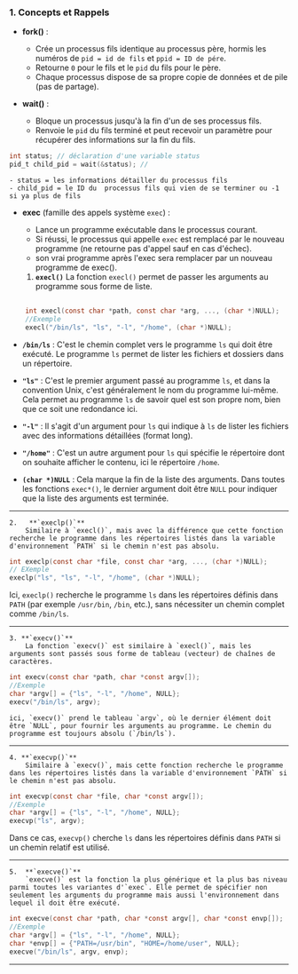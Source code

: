 ### 1. Concepts et Rappels

- **fork()** :
    
    - Crée un processus fils identique au processus père, hormis les numéros de `pid = id de fils`  et  `ppid = ID de pére`.
    - Retourne `0` pour le fils et le `pid` du fils pour le père.
    - Chaque processus dispose de sa propre copie de données et de pile (pas de partage).
- **wait()** :
	
    - Bloque un processus jusqu'à la fin d'un de ses processus fils.
    - Renvoie le `pid` du fils terminé et peut recevoir un paramètre pour récupérer des informations sur la fin du fils.
```c
int status; // déclaration d'une variable status
pid_t child_pid = wait(&status); //
```
	- status = les informations détailler du processus fils
	- child_pid = le ID du  processus fils qui vien de se terminer ou -1 si ya plus de fils
- **exec** (famille des appels système `exec`) :
    
    - Lance un programme exécutable dans le processus courant.
    - Si réussi, le processus qui appelle `exec` est remplacé par le nouveau programme (ne retourne pas d'appel sauf en cas d'échec).
    - son vrai programme après l'exec sera remplacer par un nouveau programme de exec().
	1. **`execl()`** 
		 La fonction `execl()` permet de passer les arguments au programme sous forme de liste.
````c
	
	int execl(const char *path, const char *arg, ..., (char *)NULL);
	//Exemple
	execl("/bin/ls", "ls", "-l", "/home", (char *)NULL);

````
- **`/bin/ls`** : C'est le chemin complet vers le programme `ls` qui doit être exécuté. Le programme `ls` permet de lister les fichiers et dossiers dans un répertoire.
    
- **`"ls"`** : C'est le premier argument passé au programme `ls`, et dans la convention Unix, c'est généralement le nom du programme lui-même. Cela permet au programme `ls` de savoir quel est son propre nom, bien que ce soit une redondance ici.
    
- **`"-l"`** : Il s'agit d'un argument pour `ls` qui indique à `ls` de lister les fichiers avec des informations détaillées (format long).
    
- **`"/home"`** : C'est un autre argument pour `ls` qui spécifie le répertoire dont on souhaite afficher le contenu, ici le répertoire `/home`.
    
- **`(char *)NULL`** : Cela marque la fin de la liste des arguments. Dans toutes les fonctions `exec*()`, le dernier argument doit être `NULL` pour indiquer que la liste des arguments est terminée.
___
	2.   **`execlp()`**
		Similaire à `execl()`, mais avec la différence que cette fonction recherche le programme dans les répertoires listés dans la variable d'environnement `PATH` si le chemin n'est pas absolu.
```c
int execlp(const char *file, const char *arg, ..., (char *)NULL);
// EXemple
execlp("ls", "ls", "-l", "/home", (char *)NULL);

```
Ici, `execlp()` recherche le programme `ls` dans les répertoires définis dans `PATH` (par exemple `/usr/bin`, `/bin`, etc.), sans nécessiter un chemin complet comme `/bin/ls`.
____
	3. **`execv()`**
		La fonction `execv()` est similaire à `execl()`, mais les arguments sont passés sous forme de tableau (vecteur) de chaînes de caractères.
```c
int execv(const char *path, char *const argv[]);
//Exemple
char *argv[] = {"ls", "-l", "/home", NULL};
execv("/bin/ls", argv);
```
	ici, `execv()` prend le tableau `argv`, où le dernier élément doit être `NULL`, pour fournir les arguments au programme. Le chemin du programme est toujours absolu (`/bin/ls`).
---
	4. **`execvp()`** 
		Similaire à `execv()`, mais cette fonction recherche le programme dans les répertoires listés dans la variable d'environnement `PATH` si le chemin n'est pas absolu.
```c
int execvp(const char *file, char *const argv[]);
//Exemple
char *argv[] = {"ls", "-l", "/home", NULL};
execvp("ls", argv);
```
Dans ce cas, `execvp()` cherche `ls` dans les répertoires définis dans `PATH` si un chemin relatif est utilisé.
___
	5.  **`execve()`** 
		`execve()` est la fonction la plus générique et la plus bas niveau parmi toutes les variantes d'`exec`. Elle permet de spécifier non seulement les arguments du programme mais aussi l'environnement dans lequel il doit être exécuté.
```c
int execve(const char *path, char *const argv[], char *const envp[]);
//Exemple
char *argv[] = {"ls", "-l", "/home", NULL};
char *envp[] = {"PATH=/usr/bin", "HOME=/home/user", NULL};
execve("/bin/ls", argv, envp);

```

___
